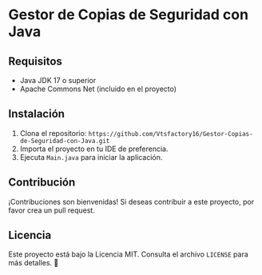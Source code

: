 # Gestor de Copias de Seguridad con Java





## Requisitos
- Java JDK 17 o superior
- Apache Commons Net (incluido en el proyecto)

## Instalación
1. Clona el repositorio: `https://github.com/Vtsfactory16/Gestor-Copias-de-Seguridad-con-Java.git`
2. Importa el proyecto en tu IDE de preferencia.
3. Ejecuta `Main.java` para iniciar la aplicación.

## Contribución
¡Contribuciones son bienvenidas! Si deseas contribuir a este proyecto, por favor crea un pull request.

## Licencia
Este proyecto está bajo la Licencia MIT. Consulta el archivo `LICENSE` para más detalles. 🚀
